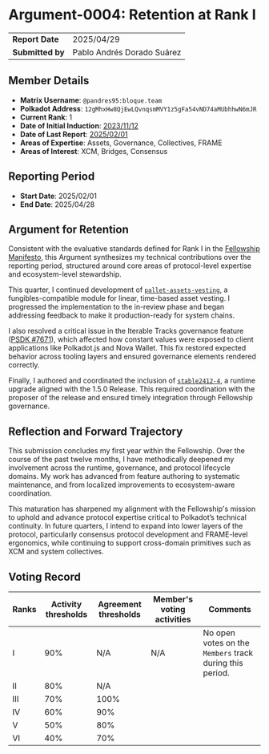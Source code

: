 # Argument-0004: Retention at Rank I

|                  |                            |
| ---------------- | -------------------------- |
| **Report Date**  | 2025/04/29                 |
| **Submitted by** | Pablo Andrés Dorado Suárez |

## Member Details

- **Matrix Username**: `@pandres95:bloque.team`
- **Polkadot Address**: `12gMhxHw8QjEwLQvnqsmMVY1z5gFa54vND74aMUbhhwN6mJR`
- **Current Rank**: 1
- **Date of Initial Induction**: [2023/11/12](https://collectives.subsquare.io/fellowship/referenda/38)
- **Date of Last Report**: [2025/02/01](https://github.com/polkadot-fellows/Evaluations/blob/main/evidence/pandres95/00003-2025-01-retain-rank-1.md)
- **Areas of Expertise**: Assets, Governance, Collectives, FRAME
- **Areas of Interest**: XCM, Bridges, Consensus

## Reporting Period

- **Start Date**: 2025/02/01
- **End Date**: 2025/04/28

## Argument for Retention

Consistent with the evaluative standards defined for Rank I in the [Fellowship Manifesto](https://github.com/polkadot-fellows/manifesto/blob/0c3df46d76625980b8b48742cb86f4d8fa6dda8d/manifesto.pdf), this Argument synthesizes my technical contributions over the reporting period, structured around core areas of protocol-level expertise and ecosystem-level stewardship.

This quarter, I continued development of [`pallet-assets-vesting`](https://github.com/paritytech/polkadot-sdk/pull/7404), a fungibles-compatible module for linear, time-based asset vesting. I progressed the implementation to the in-review phase and began addressing feedback to make it production-ready for system chains.

I also resolved a critical issue in the Iterable Tracks governance feature ([PSDK #7671](https://github.com/paritytech/polkadot-sdk/pull/7671)), which affected how constant values were exposed to client applications like Polkadot.js and Nova Wallet. This fix restored expected behavior across tooling layers and ensured governance elements rendered correctly.

Finally, I authored and coordinated the inclusion of [`stable2412-4`](https://github.com/polkadot-fellows/runtimes/pull/606), a runtime upgrade aligned with the 1.5.0 Release. This required coordination with the proposer of the release and ensured timely integration through Fellowship governance.

## Reflection and Forward Trajectory

This submission concludes my first year within the Fellowship. Over the course of the past twelve months, I have methodically deepened my involvement across the runtime, governance, and protocol lifecycle domains. My work has advanced from feature authoring to systematic maintenance, and from localized improvements to ecosystem-aware coordination.

This maturation has sharpened my alignment with the Fellowship's mission to uphold and advance protocol expertise critical to Polkadot’s technical continuity. In future quarters, I intend to expand into lower layers of the protocol, particularly consensus protocol development and FRAME-level ergonomics, while continuing to support cross-domain primitives such as XCM and system collectives.

## Voting Record

| Ranks | Activity thresholds | Agreement thresholds | Member's voting activities | Comments                                                 |
| ----- | ------------------- | -------------------- | -------------------------- | -------------------------------------------------------- |
| I     | 90%                 | N/A                  | N/A                        | No open votes on the `Members` track during this period. |
| II    | 80%                 | N/A                  |                            |                                                          |
| III   | 70%                 | 100%                 |                            |                                                          |
| IV    | 60%                 | 90%                  |                            |                                                          |
| V     | 50%                 | 80%                  |                            |                                                          |
| VI    | 40%                 | 70%                  |                            |                                                          |
